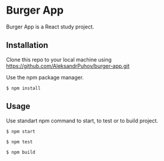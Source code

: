 # Burger App

Burger App is a React study project.

## Installation

Clone this repo to your local machine using https://github.com/AleksandrPuhov/burger-app.git

Use the npm package manager.

```npm
$ npm install
```

## Usage

Use standart npm command to start, to test or to build project.

```npm
$ npm start
```

```npm
$ npm test
```

```npm
$ npm build
```

